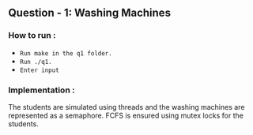 ## Question - 1: Washing Machines

### How to run : 

- ```Run make in the q1 folder. ```
- ```Run ./q1. ```
- ```Enter input```

### Implementation :
The students are simulated using threads and the washing machines are represented as a semaphore. FCFS is ensured using mutex locks for the students.